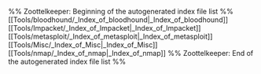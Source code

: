 %% Zoottelkeeper: Beginning of the autogenerated index file list  %%
 [[Tools/bloodhound/_Index_of_bloodhound|_Index_of_bloodhound]]
 [[Tools/Impacket/_Index_of_Impacket|_Index_of_Impacket]]
 [[Tools/metasploit/_Index_of_metasploit|_Index_of_metasploit]]
 [[Tools/Misc/_Index_of_Misc|_Index_of_Misc]]
 [[Tools/nmap/_Index_of_nmap|_Index_of_nmap]]
%% Zoottelkeeper: End of the autogenerated index file list  %%
